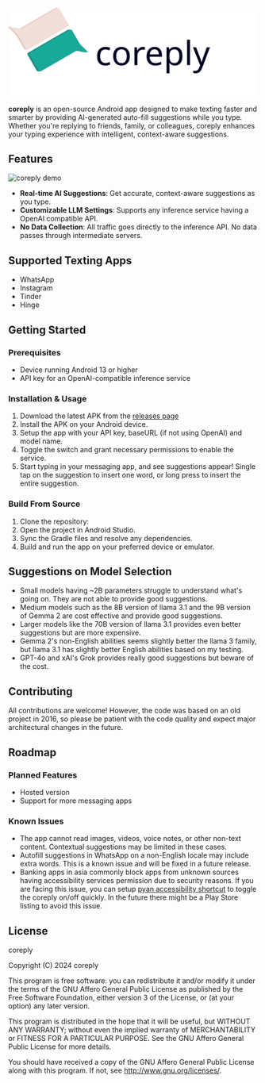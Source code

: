 ![coreply banner](./docs/static/coreply_banner.svg)

**coreply** is an open-source Android app designed to make texting faster and smarter by providing AI-generated auto-fill suggestions while you type. Whether you're replying to friends, family, or colleagues, coreply enhances your typing experience with intelligent, context-aware suggestions.

## Features

![coreply demo](./docs/static/coreply_demo.gif)

-   **Real-time AI Suggestions**: Get accurate, context-aware suggestions as you type.
-   **Customizable LLM Settings**: Supports any inference service having a OpenAI compatible API.
-   **No Data Collection**: All traffic goes directly to the inference API. No data passes through intermediate servers.

## Supported Texting Apps

-   WhatsApp
-   Instagram
-   Tinder
-   Hinge

## Getting Started

### Prerequisites

-   Device running Android 13 or higher
-   API key for an OpenAI-compatible inference service

### Installation & Usage

1. Download the latest APK from the [releases page](https://github.com/coreply/coreply/releases)
2. Install the APK on your Android device.
3. Setup the app with your API key, baseURL (if not using OpenAI) and model name.
4. Toggle the switch and grant necessary permissions to enable the service.
5. Start typing in your messaging app, and see suggestions appear! Single tap on the suggestion to insert one word, or long press to insert the entire suggestion.

### Build From Source

1. Clone the repository:
2. Open the project in Android Studio.
3. Sync the Gradle files and resolve any dependencies.
4. Build and run the app on your preferred device or emulator.

## Suggestions on Model Selection

-   Small models having ~2B parameters struggle to understand what's going on. They are not able to provide good suggestions.
-   Medium models such as the 8B version of llama 3.1 and the 9B version of Gemma 2 are cost effective and provide good suggestions.
-   Larger models like the 70B version of llama 3.1 provides even better suggestions but are more expensive.
-   Gemma 2's non-English abilities seems slightly better the llama 3 family, but llama 3.1 has slightly better English abilities based on my testing.
-   GPT-4o and xAI's Grok provides really good suggestions but beware of the cost.

## Contributing

All contributions are welcome! However, the code was based on an old project in 2016, so please be patient with the code quality and expect major architectural changes in the future.

## Roadmap

### Planned Features

-   Hosted version
-   Support for more messaging apps

### Known Issues

-   The app cannot read images, videos, voice notes, or other non-text content. Contextual suggestions may be limited in these cases.
-   Autofill suggestions in WhatsApp on a non-English locale may include extra words. This is a known issue and will be fixed in a future release.
-   Banking apps in asia commonly block apps from unknown sources having accessibility services permission due to security reasons. If you are facing this issue, you can setup [pyan accessibility shortcut](https://support.google.com/accessibility/android/answer/7650693?hl=en#step_1) to toggle the coreply on/off quickly. In the future there might be a Play Store listing to avoid this issue.

## License

coreply

Copyright (C) 2024 coreply

This program is free software: you can redistribute it and/or modify
it under the terms of the GNU Affero General Public License as published by
the Free Software Foundation, either version 3 of the License, or
(at your option) any later version.

This program is distributed in the hope that it will be useful,
but WITHOUT ANY WARRANTY; without even the implied warranty of
MERCHANTABILITY or FITNESS FOR A PARTICULAR PURPOSE. See the
GNU Affero General Public License for more details.

You should have received a copy of the GNU Affero General Public License
along with this program. If not, see <http://www.gnu.org/licenses/>.
